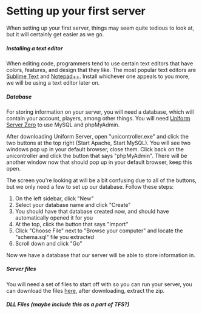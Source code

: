 # Setting up your first server

When setting up your first server, things may seem quite tedious to look at, but it will certainly get easier as we go.



##### Installing a text editor

When editing code, programmers tend to use certain text editors that have colors, features, and design that they like. The most popular text editors are [Sublime Text](https://www.sublimetext.com/3) and [Notepad++](https://notepad-plus-plus.org/download). Install whichever one appeals to you more, we will be using a text editor later on.



##### Database

For storing information on your server, you will need a database, which will contain your account, players, among other things. You will need [Uniform Server Zero](http://www.uniformserver.com) to use MySQL and phpMyAdmin. 

After downloading Uniform Server, open "unicontroller.exe" and click the two buttons at the top right \(Start Apache, Start MySQL\). You will see two windows pop up in your default browser, close them. Click back on the unicontroller and click the button that says "phpMyAdmin". There will be another window now that should pop up in your default browser, keep this open.

The screen you're looking at will be a bit confusing due to all of the buttons, but we only need a few to set up our database. Follow these steps:

1. On the left sidebar, click "New"
2. Select your database name and click "Create"
3. You should have that database created now, and should have automatically opened it for you
4. At the top, click the button that says "Import"
5. Click "Choose File" next to "Browse your computer" and locate the "schema.sql" file you extracted
6. Scroll down and click "Go"

Now we have a database that our server will be able to store information in.



##### Server files

You will need a set of files to start off with so you can run your server, you can download the files [here](https://github.com/otland/forgottenserver/releases/tag/v1.2), after downloading, extract the zip.





##### DLL Files \(maybe include this as a part of TFS?\)



